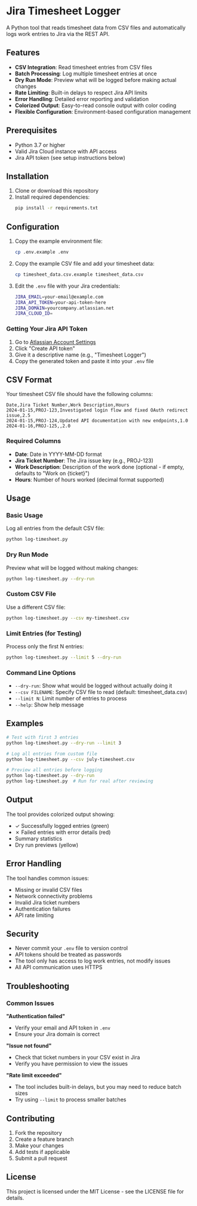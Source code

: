 # Jira Timesheet Logger

A Python tool that reads timesheet data from CSV files and automatically logs work entries to Jira via the REST API.

## Features

- **CSV Integration**: Read timesheet entries from CSV files
- **Batch Processing**: Log multiple timesheet entries at once
- **Dry Run Mode**: Preview what will be logged before making actual changes
- **Rate Limiting**: Built-in delays to respect Jira API limits
- **Error Handling**: Detailed error reporting and validation
- **Colorized Output**: Easy-to-read console output with color coding
- **Flexible Configuration**: Environment-based configuration management

## Prerequisites

- Python 3.7 or higher
- Valid Jira Cloud instance with API access
- Jira API token (see setup instructions below)

## Installation

1. Clone or download this repository
2. Install required dependencies:
   ```bash
   pip install -r requirements.txt
   ```

## Configuration

1. Copy the example environment file:
   ```bash
   cp .env.example .env
   ```

2. Copy the example CSV file and add your timesheet data:
   ```bash
   cp timesheet_data.csv.example timesheet_data.csv
   ```

3. Edit the `.env` file with your Jira credentials:
   ```bash
   JIRA_EMAIL=your-email@example.com
   JIRA_API_TOKEN=your-api-token-here
   JIRA_DOMAIN=yourcompany.atlassian.net
   JIRA_CLOUD_ID=
   ```

### Getting Your Jira API Token

1. Go to [Atlassian Account Settings](https://id.atlassian.com/manage-profile/security/api-tokens)
2. Click "Create API token"
3. Give it a descriptive name (e.g., "Timesheet Logger")
4. Copy the generated token and paste it into your `.env` file

## CSV Format

Your timesheet CSV file should have the following columns:

```csv
Date,Jira Ticket Number,Work Description,Hours
2024-01-15,PROJ-123,Investigated login flow and fixed OAuth redirect issue,2.5
2024-01-15,PROJ-124,Updated API documentation with new endpoints,1.0
2024-01-16,PROJ-125,,2.0
```

### Required Columns

- **Date**: Date in YYYY-MM-DD format
- **Jira Ticket Number**: The Jira issue key (e.g., PROJ-123)
- **Work Description**: Description of the work done (optional - if empty, defaults to "Work on {ticket}")
- **Hours**: Number of hours worked (decimal format supported)

## Usage

### Basic Usage

Log all entries from the default CSV file:
```bash
python log-timesheet.py
```

### Dry Run Mode

Preview what will be logged without making changes:
```bash
python log-timesheet.py --dry-run
```

### Custom CSV File

Use a different CSV file:
```bash
python log-timesheet.py --csv my-timesheet.csv
```

### Limit Entries (for Testing)

Process only the first N entries:
```bash
python log-timesheet.py --limit 5 --dry-run
```

### Command Line Options

- `--dry-run`: Show what would be logged without actually doing it
- `--csv FILENAME`: Specify CSV file to read (default: timesheet_data.csv)  
- `--limit N`: Limit number of entries to process
- `--help`: Show help message

## Examples

```bash
# Test with first 3 entries
python log-timesheet.py --dry-run --limit 3

# Log all entries from custom file
python log-timesheet.py --csv july-timesheet.csv

# Preview all entries before logging
python log-timesheet.py --dry-run
python log-timesheet.py  # Run for real after reviewing
```

## Output

The tool provides colorized output showing:
- ✓ Successfully logged entries (green)
- ✗ Failed entries with error details (red)  
- Summary statistics
- Dry run previews (yellow)

## Error Handling

The tool handles common issues:
- Missing or invalid CSV files
- Network connectivity problems
- Invalid Jira ticket numbers
- Authentication failures
- API rate limiting

## Security

- Never commit your `.env` file to version control
- API tokens should be treated as passwords
- The tool only has access to log work entries, not modify issues
- All API communication uses HTTPS

## Troubleshooting

### Common Issues

**"Authentication failed"**
- Verify your email and API token in `.env`
- Ensure your Jira domain is correct

**"Issue not found"** 
- Check that ticket numbers in your CSV exist in Jira
- Verify you have permission to view the issues

**"Rate limit exceeded"**
- The tool includes built-in delays, but you may need to reduce batch sizes
- Try using `--limit` to process smaller batches

## Contributing

1. Fork the repository
2. Create a feature branch
3. Make your changes
4. Add tests if applicable
5. Submit a pull request

## License

This project is licensed under the MIT License - see the LICENSE file for details.